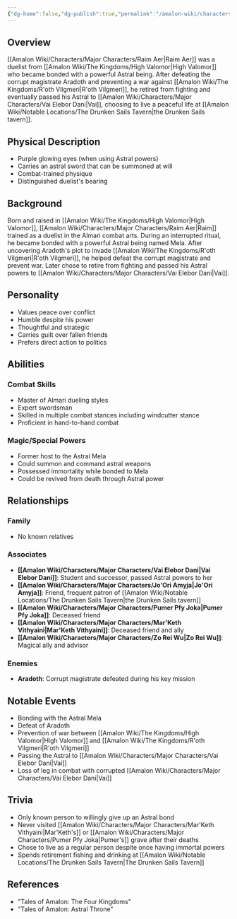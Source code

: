```yaml
---
{"dg-home":false,"dg-publish":true,"permalink":"/amalon-wiki/characters/major-characters/raim-aer/","dgPassFrontmatter":true,"noteIcon":""}
---
```


## Overview
[[Amalon Wiki/Characters/Major Characters/Raim Aer\|Raim Aer]] was a duelist from [[Amalon Wiki/The Kingdoms/High Valomor\|High Valomor]] who became bonded with a powerful Astral being. After defeating the corrupt magistrate Aradoth and preventing a war against [[Amalon Wiki/The Kingdoms/R'oth Vilgmeri\|R'oth Vilgmeri]], he retired from fighting and eventually passed his Astral to [[Amalon Wiki/Characters/Major Characters/Vai Elebor Dani\|Vai]], choosing to live a peaceful life at [[Amalon Wiki/Notable Locations/The Drunken Sails Tavern\|the Drunken Sails tavern]].

## Physical Description
- Purple glowing eyes (when using Astral powers)
- Carries an astral sword that can be summoned at will
- Combat-trained physique
- Distinguished duelist's bearing

## Background
Born and raised in [[Amalon Wiki/The Kingdoms/High Valomor\|High Valomor]], [[Amalon Wiki/Characters/Major Characters/Raim Aer\|Raim]] trained as a duelist in the Almari combat arts. During an interrupted ritual, he became bonded with a powerful Astral being named Mela. After uncovering Aradoth's plot to invade [[Amalon Wiki/The Kingdoms/R'oth Vilgmeri\|R'oth Vilgmeri]], he helped defeat the corrupt magistrate and prevent war. Later chose to retire from fighting and passed his Astral powers to [[Amalon Wiki/Characters/Major Characters/Vai Elebor Dani\|Vai]].

## Personality
- Values peace over conflict
- Humble despite his power  
- Thoughtful and strategic
- Carries guilt over fallen friends
- Prefers direct action to politics

## Abilities
### Combat Skills
- Master of Almari dueling styles
- Expert swordsman 
- Skilled in multiple combat stances including windcutter stance
- Proficient in hand-to-hand combat

### Magic/Special Powers
- Former host to the Astral Mela
- Could summon and command astral weapons
- Possessed immortality while bonded to Mela
- Could be revived from death through Astral power

## Relationships
### Family
- No known relatives

### Associates
- **[[Amalon Wiki/Characters/Major Characters/Vai Elebor Dani\|Vai Elebor Dani]]**: Student and successor, passed Astral powers to her
- **[[Amalon Wiki/Characters/Major Characters/Jo'Ori Amyja\|Jo'Ori Amyja]]**: Friend, frequent patron of [[Amalon Wiki/Notable Locations/The Drunken Sails Tavern\|the Drunken Sails tavern]]
- **[[Amalon Wiki/Characters/Major Characters/Pumer Pfy Joka\|Pumer Pfy Joka]]**: Deceased friend
- **[[Amalon Wiki/Characters/Major Characters/Mar'Keth Vithyaini\|Mar'Keth Vithyaini]]**: Deceased friend and ally
- **[[Amalon Wiki/Characters/Major Characters/Zo Rei Wu\|Zo Rei Wu]]**: Magical ally and advisor

### Enemies
- **Aradoth**: Corrupt magistrate defeated during his key mission

## Notable Events
- Bonding with the Astral Mela
- Defeat of Aradoth
- Prevention of war between [[Amalon Wiki/The Kingdoms/High Valomor\|High Valomor]] and [[Amalon Wiki/The Kingdoms/R'oth Vilgmeri\|R'oth Vilgmeri]]
- Passing the Astral to [[Amalon Wiki/Characters/Major Characters/Vai Elebor Dani\|Vai]]
- Loss of leg in combat with corrupted [[Amalon Wiki/Characters/Major Characters/Vai Elebor Dani\|Vai]]

## Trivia
- Only known person to willingly give up an Astral bond
- Never visited [[Amalon Wiki/Characters/Major Characters/Mar'Keth Vithyaini\|Mar'Keth's]] or [[Amalon Wiki/Characters/Major Characters/Pumer Pfy Joka\|Pumer's]] grave after their deaths
- Chose to live as a regular person despite once having immortal powers
- Spends retirement fishing and drinking at [[Amalon Wiki/Notable Locations/The Drunken Sails Tavern\|The Drunken Sails Tavern]]

## References
- "Tales of Amalon: The Four Kingdoms"
- "Tales of Amalon: Astral Throne"